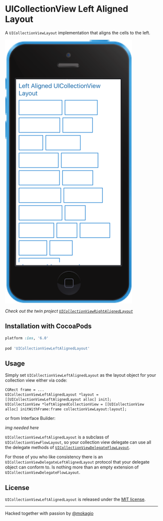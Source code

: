 UICollectionView Left Aligned Layout
====================================

A `UICollectionViewLayout` implementation that aligns the cells to the left. 

<img src="https://raw.githubusercontent.com/mokagio/UICollectionViewLeftAlignedLayout/master/screenshot.png" />

_Check out the twin project [`UICollectionViewRightAlignedLayout`](https://github.com/mokagio/UICollectionViewRightAlignedLayout)_

## Installation with CocoaPods

```ruby
platform :ios, '6.0'

pod 'UICollectionViewLeftAlignedLayout'
```

## Usage

Simply set `UICollectionViewLeftAlignedLayout` as the layout object for your collection view either via code:

```objc
CGRect frame = ...
UICollectionViewLeftAlignedLayout *layout = [[UICollectionViewLeftAlignedLayout alloc] init];
UICollectionView *leftAlignedCollectionView = [[UICollectionView alloc] initWithFrame:frame collectionViewLayout:layout];
```

or from Interface Builder:

_img needed here_

`UICollectionViewLeftAlignedLayout` is a subclass of `UICollectionViewFlowLayout`, so your collection view delegate can use all the delegate methods of [`UICollectionViewDelegateFlowLayout`](https://developer.apple.com/library/ios/documentation/uikit/reference/UICollectionViewDelegateFlowLayout_protocol/Reference/Reference.html).

For those of you who like consistency there is an `UICollectionViewDelegateLeftAlignedLayout` protocol that your delegate object can conform to. Is nothing more than an empty extension of `UICollectionViewDelegateFlowLayout`.

## License

`UICollectionViewLeftAlignedLayout` is released under the [MIT license](https://github.com/mokagio/UICollectionViewLeftAlignedLayout/blob/master/LICENSE).

---

Hacked together with passion by [@mokagio](https://twitter.com/mokagio)
